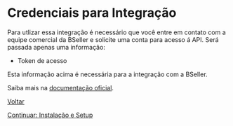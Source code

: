# Credenciais para Integração

Para utlizar essa integração é necessário que você entre em contato com a equipe comercial da BSeller e solicite uma conta para acesso á API.
Será passada apenas uma informação:

* Token de acesso

Esta informação acima é necessária para a integração com a BSeller.

Saiba mais na [documentação oficial](https://bseller.zendesk.com/hc/pt-br/community/posts/218830488-Como-utilizar-a-API).

[Voltar](../README.md)

[Continuar: Instalação e Setup](INSTALLATION.md)
